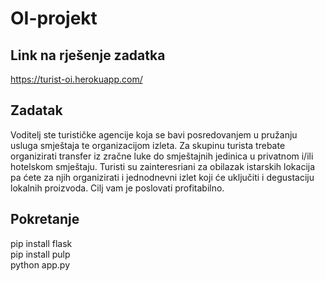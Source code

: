 # OI-projekt

## Link na rješenje zadatka
https://turist-oi.herokuapp.com/

## Zadatak 
Voditelj ste turističke agencije koja se bavi posredovanjem u pružanju usluga
smještaja te organizacijom izleta. Za skupinu turista trebate organizirati transfer
iz zračne luke do smještajnih jedinica u privatnom i/ili hotelskom smještaju.
Turisti su zainteresriani za obilazak istarskih lokacija pa ćete za njih organizirati i
jednodnevni izlet koji će uključiti i degustaciju lokalnih proizvoda. Cilj vam je
poslovati profitabilno.

## Pokretanje
pip install flask
<br />pip install pulp
<br />python app.py

